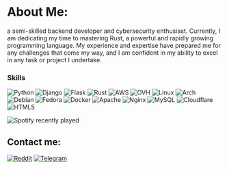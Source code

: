 # About Me:
a semi-skilled backend developer and cybersecurity enthusiast. Currently, I am dedicating my time to mastering Rust, a powerful and rapidly growing programming language. My experience and expertise have prepared me for any challenges that come my way, and I am confident in my ability to excel in any task or project I undertake.

### Skills

![Python](https://img.shields.io/badge/-Python-000?&logo=Python)
![Django](https://img.shields.io/badge/-Django-000?&logo=Django)
![Flask](https://img.shields.io/badge/-Flask-000?&logo=Flask)
![Rust](https://img.shields.io/badge/-Rust-000?&logo=Rust)
![AWS](https://img.shields.io/badge/-AWS-000?&logo=Amazon-AWS&logoColor=F90)
![OVH](https://img.shields.io/badge/-OVH-000?&logo=OVH)
![Linux](https://img.shields.io/badge/-Linux-000?&logo=Linux)
![Arch](https://img.shields.io/badge/-ArchLinux-000?&logo=ArchLinux)
![Debian](https://img.shields.io/badge/-Debian-000?&logo=Debian)
![Fedora](https://img.shields.io/badge/-Fedora-000?&logo=Fedora)
![Docker](https://img.shields.io/badge/-Docker-000?&logo=Docker)
![Apache](https://img.shields.io/badge/-Apache-000?&logo=Apache)
![Nginx](https://img.shields.io/badge/-Nginx-000?&logo=Nginx)
![MySQL](https://img.shields.io/badge/-MySQL-000?&logo=MySQL)
![Cloudflare](https://img.shields.io/badge/-Cloudflare-000?&logo=Cloudflare)
![HTML5](https://img.shields.io/badge/-HTML5-000?&logo=HTML5)


![Spotify recently played](https://spotify-recently-played-readme.vercel.app/api?user=kjq5tp6987564w8nfr1jk69ap)

## Contact me:
[![Reddit](https://img.shields.io/badge/Reddit-%23FF4500.svg?logo=Reddit&logoColor=white)](https://reddit.com/user/5ecuresamurai) 
[![Telegram](https://img.shields.io/badge/Telegram-%23FF4500.svg?logo=Telegram&logoColor=white)](https://i5ecure.t.me)
